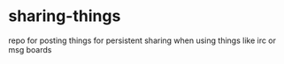 # sharing-things
repo for posting things for persistent sharing when using things like irc or msg boards 
